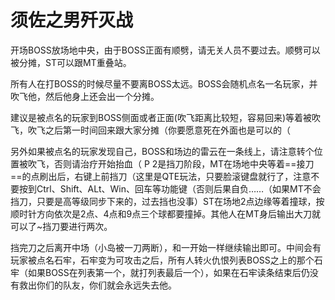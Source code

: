 # 须佐之男歼灭战

开场BOSS放场地中央，由于BOSS正面有顺劈，请无关人员不要过去。顺劈可以被分摊，<Role name="tank" />ST可以跟MT重叠站。

<Role name="tank" /><Role name="healer" /><Role name="dps" />所有人在打BOSS的时候尽量不要离BOSS太远。BOSS会随机点名一名玩家，并吹飞他，然后他身上还会出一个分摊。

建议是被点名的玩家到BOSS侧面或者正面(吹飞距离比较短，容易回来)等着被吹飞，吹飞之后第一时间回来跟大家分摊（你要愿意死在外面也是可以的（

另外如果被点名的玩家发现自己，BOSS和场边的雷云在一条线上，请注意转个位置被吹飞，否则请<Role name="healer" />治疗开始抬血（
P
2是挡刀阶段，<Role name="tank" />MT在场地中央等着==接刀==的点刷出后，右键上前挡刀（这里是QTE玩法，只要脸滚键盘就行了，注意不要按到Ctrl、Shift、ALt、Win、回车等功能键（否则后果自负……（如果MT不会挡刀，只要是高等级同步下来的，过去挡也没事）<Role name="tank" />ST在场地2点边缘等着撞球，按顺时针方向依次是2点、4点和9点三个球都要撞掉。<Role name="healer" /><Role name="dps" />其他人在MT身后输出大刀就可以了~挡刀要进行两次。

挡完刀之后离开中场（小岛被一刀两断），和一开始一样继续输出即可。中间会有玩家被点名石牢，石牢变为可攻击之后，<Role name="healer" /><Role name="dps" />所有人转火仇恨列表BOSS之上的那个石牢（如果BOSS在列表第一个，就打列表最后一个），如果在石牢读条结束后仍没有救出你们的队友，你们就会永远失去他。